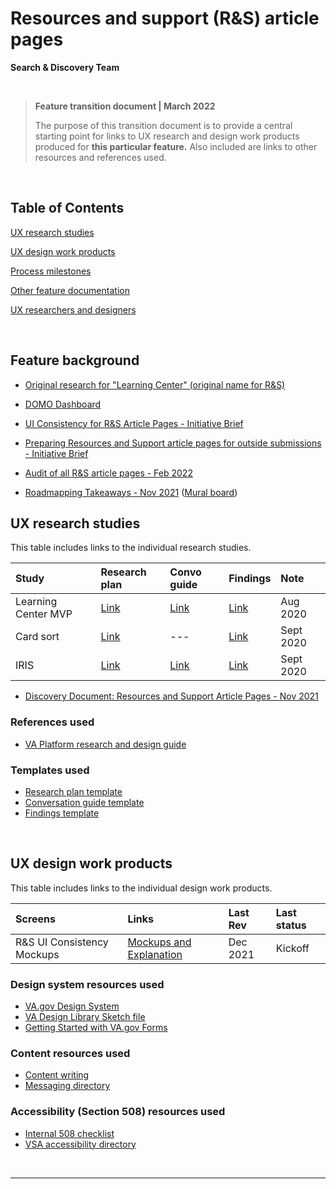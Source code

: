 # Resources and support (R&S) article pages
**Search & Discovery Team**

<br>

>**Feature transition document | March 2022**
>
> The purpose of this transition document is to provide a central starting point for links to UX research and design work products produced for **this particular feature.** Also included are links to other resources and references used.

<br>

## Table of Contents
[UX research studies](#ux-research-studies)

[UX design work products](#ux-design-work-products)

[Process milestones](#process-milestones)

[Other feature documentation](#other-feature-documentation)

[UX researchers and designers](#ux-researchers-and-designers)

<br>

## Feature background
- [Original research for "Learning Center" (original name for R&S)](https://github.com/department-of-veterans-affairs/va.gov-team/tree/69833737d9fe22b8990bb987e7c50de13205c5d5/products/content/tier-2-content-IA-and-design/learning-center-mvp/discovery-and-research)

- [DOMO Dashboard](https://va-gov.domo.com/page/1522082003)

- [UI Consistency for R&S Article Pages - Initiative Brief](https://github.com/department-of-veterans-affairs/va.gov-team/blob/master/products/resources-and-support/ui-consistency-initiative-brief.md)

- [Preparing Resources and Support article pages for outside submissions - Initiative Brief](https://github.com/department-of-veterans-affairs/va.gov-team/blob/master/products/resources-and-support/article-pages/initiative-brief.md)


-  [Audit of all R&S article pages - Feb 2022](https://github.com/department-of-veterans-affairs/va.gov-team/blob/master/products/resources-and-support/article-pages/tags-topics-ia-audit.md)

-  [Roadmapping Takeaways - Nov 2021](https://github.com/department-of-veterans-affairs/va.gov-team/issues/32746#issuecomment-970466533) ([Mural board](https://app.mural.co/t/vagov6717/m/vagov6717/1636744654505/e4733a01687242944f0904f3544ee73cc0f47435?sender=u1777baa622793bb339be4705))

## UX research studies
This table includes links to the individual research studies.

| Study | Research plan | Convo guide | Findings | Note |
| :--- | :--- | :--- | :--- | :--- |
| Learning Center MVP | [Link](https://github.com/department-of-veterans-affairs/va.gov-team/blob/69833737d9fe22b8990bb987e7c50de13205c5d5/products/content/tier-2-content-IA-and-design/learning-center-mvp/discovery-and-research/usability-study-research-plan.md) | [Link](https://github.com/department-of-veterans-affairs/va.gov-team/blob/69833737d9fe22b8990bb987e7c50de13205c5d5/products/content/tier-2-content-IA-and-design/learning-center-mvp/discovery-and-research/conversation-guide.md) | [Link](https://github.com/department-of-veterans-affairs/va.gov-team/blob/69833737d9fe22b8990bb987e7c50de13205c5d5/products/content/tier-2-content-IA-and-design/learning-center-mvp/discovery-and-research/learning-center-mvp-findings-summary.md) | Aug 2020 |
| Card sort | [Link](https://github.com/department-of-veterans-affairs/va.gov-team/blob/69833737d9fe22b8990bb987e7c50de13205c5d5/products/content/tier-2-content-IA-and-design/learning-center-mvp/discovery-and-research/card-sort/card-sort-research-plan-veterans.md) | --- | [Link](https://github.com/department-of-veterans-affairs/va.gov-team/blob/69833737d9fe22b8990bb987e7c50de13205c5d5/products/content/tier-2-content-IA-and-design/learning-center-mvp/discovery-and-research/card-sort/card-sort-research-summary.md) | Sept 2020 |
| IRIS | [Link](https://github.com/department-of-veterans-affairs/va.gov-team/blob/69833737d9fe22b8990bb987e7c50de13205c5d5/products/content/tier-2-content-IA-and-design/learning-center-mvp/discovery-and-research/iris/contact-center-interviews-1-research-plan.md) | [Link](https://github.com/department-of-veterans-affairs/va.gov-team/blob/69833737d9fe22b8990bb987e7c50de13205c5d5/products/content/tier-2-content-IA-and-design/learning-center-mvp/discovery-and-research/iris/contact-center-interview-1-conversation-guide.md) | [Link](https://github.com/department-of-veterans-affairs/va.gov-team/blob/69833737d9fe22b8990bb987e7c50de13205c5d5/products/content/tier-2-content-IA-and-design/learning-center-mvp/discovery-and-research/iris/contact-center-research-findings-2020.pdf) | Sept 2020 |


- [Discovery Document: Resources and Support Article Pages - Nov 2021](https://github.com/department-of-veterans-affairs/va.gov-team/blob/master/products/resources-and-support/article-pages/discovery.md)



### References used
- [VA Platform research and design guide](https://depo-platform-documentation.scrollhelp.site/research-design/index.html)

### Templates used
- [Research plan template]()
- [Conversation guide template]()
- [Findings template]()


<br>

## UX design work products
This table includes links to the individual design work products.

| Screens | Links | Last Rev | Last status |
| :--- | :--- | :--- | :--- | 
| R&S UI Consistency Mockups | [Mockups and Explanation](https://github.com/department-of-veterans-affairs/va.gov-team/issues/34256#issuecomment-1002227146)  | Dec 2021 | Kickoff |

### Design system resources used
- [VA.gov Design System](https://design.va.gov/)
- [VA Design Library Sketch file](https://github.com/department-of-veterans-affairs/va.gov-team/blob/master/platform/design/design-resources/pattern-library/get-started-with-the-pattern-library.md)
- [Getting Started with VA.gov Forms](https://github.com/department-of-veterans-affairs/va.gov-team/blob/master/teams/vsa/design/getting-started-with-va.gov-forms.md)

### Content resources used
- [Content writing](https://design.va.gov/content-style-guide/)
- [Messaging directory](https://github.com/department-of-veterans-affairs/va.gov-team/blob/master/platform/design/design-system/guidelines/error-handling/Dictionary.md)

### Accessibility (Section 508) resources used
- [Internal 508 checklist]()
- [VSA accessibility directory](https://github.com/department-of-veterans-affairs/va.gov-team/tree/master/teams/vsa/accessibility)

<br>

---
